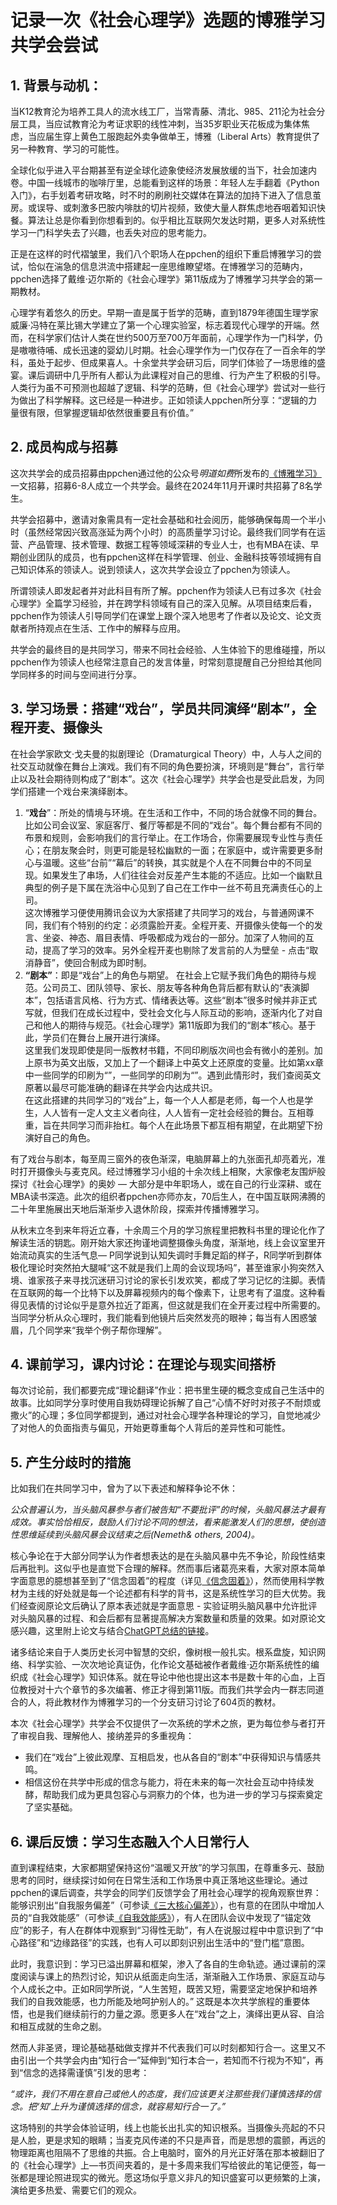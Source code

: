# 记录一次《社会心理学》选题的博雅学习共学会尝试

## 1. 背景与动机：

当K12教育沦为培养工具人的流水线工厂，当常青藤、清北、985、211沦为社会分层工具，当应试教育沦为考证求职的线性冲刺，当35岁职业天花板成为集体焦虑，当应届生穿上黄色工服跑起外卖争做单王，博雅（Liberal Arts）教育提供了另一种教育、学习的可能性。

全球化似乎进入平台期甚至有逆全球化迹象使经济发展放缓的当下，社会加速内卷。中国一线城市的咖啡厅里，总能看到这样的场景：年轻人左手翻着《Python入门》，右手划着考研攻略，时不时的刷刷社交媒体在算法的加持下进入了信息茧房。或误导、或刺激多巴胺内啡肽的切片视频，致使大量人群焦虑地吞咽着知识快餐。算法让总是你看到你想看到的。似乎相比互联网欠发达时期，更多人对系统性学习一门科学失去了兴趣，也丢失对应的思考能力。

正是在这样的时代褶皱里，我们八个职场人在ppchen的组织下重启博雅学习的尝试，恰似在湍急的信息洪流中搭建起一座思维瞭望塔。在博雅学习的范畴内，ppchen选择了戴维·迈尔斯的《社会心理学》第11版成为了博雅学习共学会的第一期教材。

心理学有着悠久的历史。早期一直是属于哲学的范畴，直到1879年德国生理学家威廉·冯特在莱比锡大学建立了第一个心理实验室，标志着现代心理学的开端。然而，在科学家们估计人类在世约500万至700万年面前，心理学作为一门科学，仍是嗷嗷待哺、成长迅速的婴幼儿时期。社会心理学作为一门仅存在了一百余年的学科，虽处于起步、但成果喜人。十余堂共学会研习后，同学们体验了一场思维的盛宴。课后调研中几乎所有人都认为此课程对自己的思维、行为产生了积极的引导。人类行为虽不可预测也超越了逻辑、科学的范畴，但《社会心理学》尝试对一些行为做出了科学解释。这已经是一种进步。正如领读人ppchen所分享：“逻辑的力量很有限，但掌握逻辑却依然很重要且有价值。”

## 2. 成员构成与招募

这次共学会的成员招募由ppchen通过他的公众号*明道如费*所发布的[《博雅学习》](https://mp.weixin.qq.com/s/AHhzMvtvEid1B7_QRrE3Sg)一文招募，招募6-8人成立一个共学会。最终在2024年11月开课时共招募了8名学生。

共学会招募中，邀请对象需具有一定社会基础和社会阅历，能够确保每周一个半小时（虽然经常因兴致高涨延为两个小时）的高质量学习讨论。最终我们同学有在运营、产品管理、技术管理、数据工程等领域深耕的专业人士，也有MBA在读、早期创业团队的成员，也有ppchen这样在科学管理、创业、金融科技等领域拥有自己知识体系的领读人。说到领读人，这次共学会设立了ppchen为领读人。

所谓领读人即发起者并对此科目有所了解。ppchen作为领读人已有过多次《社会心理学》全篇学习经验，并在跨学科领域有自己的深入见解。从项目结束后看，ppchen作为领读人引导同学们在课堂上跟个深入地思考了作者以及论文、论文贡献者所持观点在生活、工作中的解释与应用。

共学会的最终目的是共同学习，带来不同社会经验、人生体验下的思维碰撞，所以ppchen作为领读人也经常注意自己的发言体量，时常刻意提醒自己分担给其他同学同样多的时间与空间进行分享。

## 3. 学习场景：搭建“戏台”，学员共同演绎“剧本”，全程开麦、摄像头

在社会学家欧文·戈夫曼的拟剧理论（Dramaturgical Theory）中，人与人之间的社交互动就像在舞台上演戏。我们有不同的角色要扮演，环境则是“舞台”，言行举止以及社会期待则构成了“剧本”。这次《社会心理学》共学会也是受此启发，为同学们搭建一个戏台来演绎剧本。

1. “**戏台**”：所处的情境与环境。在生活和工作中，不同的场合就像不同的舞台。比如公司会议室、家庭客厅、餐厅等都是不同的“戏台”。每个舞台都有不同的布景和规则，会影响我们的言行举止。在工作场合，你需要展现专业性与责任心；在朋友聚会时，则更可能是轻松幽默的一面；在家庭中，或许需要更多耐心与温暖。这些“台前”“幕后”的转换，其实就是个人在不同舞台中的不同呈现。如果发生了串场，人们往往会对反差产生本能的不适应。比如一个幽默且典型的例子是下属在洗浴中心见到了自己在工作中一丝不苟且充满责任心的上司。  
   这次博雅学习便使用腾讯会议为大家搭建了共同学习的戏台，与普通网课不同，我们有个特别的约定：必须露脸开麦。全程开麦、开摄像头使每一个的发言、坐姿、神态、眉目表情、呼吸都成为戏台的一部分。加深了人物间的互动，提高了学习的效率。另外全程开麦也剔除了发言前的人为壁垒 \- 点击“取消静音”，使回合制成为即时制。  
2. **“剧本”**：即是“戏台”上的角色与期望。 在社会上它赋予我们角色的期待与规范。公司员工、团队领导、家长、朋友等各种角色背后都有默认的“表演脚本”，包括语言风格、行为方式、情绪表达等。这些“剧本”很多时候并非正式写就，但我们在成长过程中，受社会文化与人际互动的影响，逐渐内化了对自己和他人的期待与规范。《社会心理学》第11版即为我们的“剧本”核心。基于此，学员们在舞台上展开进行演绎。  
   这里我们发现即使是同一版教材书籍，不同印刷版次间也会有微小的差别。加上原书为英文出版，又加上了一个翻译上中英文上还原度的变量。比如第xx章中一些同学的印刷为“”，一些同学的印刷为“”。遇到此情形时，我们查阅英文原著以最尽可能准确的翻译在共学会内达成共识。  
   在这此搭建的共同学习的“戏台”上，每一个人人都是老师，每一个人也是学生，人人皆有一定人文主义者向往，人人皆有一定社会经验的舞台。互相尊重，旨在共同学习而非抬杠。每个人在此场景下都互相有期望，在此期望下扮演好自己的角色。

有了戏台与剧本，每至周三窗外的夜色渐深，电脑屏幕上的九张面孔却亮着光，准时打开摄像头与麦克风。经过博雅学习小组的十余次线上相聚，大家像老友围炉般探讨《社会心理学》的奥妙 — 大部分是中年职场人，或在自己的行业深耕、或在MBA读书深造。此次的组织者ppchen亦师亦友，70后生人，在中国互联网沸腾的二十年里施展出天地后渐渐步入退休阶段，探索并传播博雅学习。

从秋末立冬到来年将近立春，十余周三个月的学习旅程里把教科书里的理论化作了解读生活的钥匙。刚开始大家还拘谨地调整摄像头角度，渐渐地，线上会议室里开始流动真实的生活气息— P同学说到认知失调时手舞足蹈的样子，R同学听到群体极化理论时突然拍大腿喊“这不就是我们上周的会议现场吗”，甚至谁家小狗突然入境、谁家孩子来寻找沉迷研习讨论的家长引发欢笑，都成了学习记忆的注脚。表情在互联网的每一个比特下以及屏幕视频内的每个像素下，让思考有了温度。这种看得见表情的讨论似乎是意外拉近了距离，但这就是我们在全开麦过程中所需要的。当同学分析从众心理时，我们能看到他镜片后突然发亮的眼神；每当有人困惑皱眉，几个同学来“我举个例子帮你理解”。

## 4. 课前学习，课内讨论：在理论与现实间搭桥

每次讨论前，我们都要完成“理论翻译”作业：把书里生硬的概念变成自己生活中的故事。比如同学分享时使用自我妨碍理论拆解了自己“心情不好时对孩子不耐烦或撒火”的心理；多位同学都提到，通过对社会心理学各种理论的学习，自觉地减少了对他人的负面指责与偏见，开始更尊重每个人背后的差异性和可能性。

## 5. 产生分歧时的措施
比如我们在共同学习中，曾为了以下表述和解释争论不休：

*公众普遍认为，当头脑风暴参与者们被告知“不要批评”的时候，头脑风暴法才最有成效。事实恰恰相反，鼓励人们讨论不同的想法，看来能激发人们的思想，使创造性思维延续到头脑风暴会议结束之后(Nemeth& others, 2004)。*

核心争论在于大部分同学认为作者想表达的是在头脑风暴中先不争论，阶段性结束后再批判。这似乎也是直觉下合理的解释。然而事后诸葛亮来看，大家对原本简单字面意思的臆想甚至到了“信念固着”的程度（详见[《信念固着》](https://mp.weixin.qq.com/s/iWdMIEv8mmFvH3dI3S5QSg)），然而使用科学教材为主线的好处就是每一个论述都有科学的背书，这是系统性学习的巨大优势。我们经查阅原论文后确认了原本表述就是字面意思 - 实验证明头脑风暴中允许批评对头脑风暴的过程、和会后都有显著提高解决方案数量和质量的效果。如对原论文感兴趣，这里附上论文与结合[ChatGPT总结的链接](https://chatgpt.com/share/6772a082-bd84-800f-83da-959262bfd232)。

诸多结论来自于人类历史长河中智慧的交织，像树根一般扎实。根系盘旋，知识网络、科学实验、一次次地论真证伪，化作论文基础被作者戴维·迈尔斯系统性的编织成《社会心理学》知识体系。就在导论中他也提出这本书是数十年的心血，上百位教授对十六个章节的多次编著、修正才得到第11版。而我们共学会内一群志同道合的人，将此教材作为博雅学习的一个分支研习讨论了604页的教材。

本次《社会心理学》共学会不仅提供了一次系统的学术之旅，更为每位参与者打开了审视自我、理解他人、接纳差异的多重视角：

- 我们在“戏台”上彼此观摩、互相启发，也从各自的“剧本”中获得知识与情感共鸣。  
- 相信这份在共学中形成的信念与能力，将在未来的每一次社会互动中持续发酵，帮助我们成为更具包容心与洞察力的个体，也为进一步的学习与探索奠定了坚实基础。

## 6. 课后反馈：学习生态融入个人日常行人

直到课程结束，大家都期望保持这份“温暖又开放”的学习氛围，在尊重多元、鼓励思考的同时，继续探讨如何在日常生活和工作场景中真正落地这些理论。通过ppchen的课后调查，共学会的同学们反馈学会了用社会心理学的视角观察世界：能够识别出“自我服务偏差”（可参读[《三大核心偏差》](https://mp.weixin.qq.com/s/BowcKGVxTzN8D2ekyvcijA)），也有意的在团队中增加人员的“自我效能感”（可参读[《自我效能感》](https://mp.weixin.qq.com/s/U3ly20W-dkki3czAdK0v_g)），有人在团队会议中发现了“锚定效应”的影子，有人在群体中观察到“习得性无助”，有人在说服过程中中意识到了“中心路径”和“边缘路径”的实践，也有人可以即刻识别出生活中的“登门槛”意图。

此时，我意识到：学习已溢出屏幕和框架，渗入了各自的生命轨迹。通过课前的深度阅读与课上的热烈讨论，知识从纸面走向生活，渐渐融入工作场景、家庭互动与个人成长之中。正如R同学所说，“人生苦短，既苦又短，需要坚定地保护和培养我们的自我效能感，也力所能及地呵护别人的。” 这既是本次共学旅程的重要体悟，也是我们继续前行的力量之源。愿更多人在“戏台”之上，演绎出更从容、自洽和相互成就的生命之剧。

然而人非圣贤，理论基础基础做支撑并不代表我们可以时刻都知行合一。这里又不由引出一个共学会内由“知行合一”延伸到“知行本合一，若知而不行视为不知”，再到“信念的选择需谨慎”引发的思考：

*“或许，我们不用在意自己或他人的态度，我们应该更关注那些我们谨慎选择的信念。把‘知’上升为谨慎选择的信念，就容易知行合一了。”*

这场特别的共学会体验证明，线上也能长出扎实的知识根系。当摄像头亮起的不只是人脸，更是求知的眼睛；当麦克风传递的不只是声音，而是思想的震颤，再远的物理距离也阻隔不了思维的共振。合上电脑时，窗外的月光正好落在那本被翻旧了的《社会心理学》上—书页间夹着的，是十多周来我们写给彼此的笔记便签，每一张都是理论照进现实的微光。愿这场似乎意义非凡的知识盛宴可以更频繁的上演，演给更多热爱、需要它们的观众。
